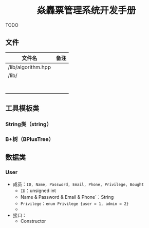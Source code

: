 # <center>焱轟票管理系统开发手册</center>

TODO



## 文件

| 文件名             | 备注 |
| ------------------ | ---- |
| /lib/algorithm.hpp |      |
| /lib/              |      |
|                    |      |
|                    |      |
|                    |      |
|                    |      |
|                    |      |
|                    |      |
|                    |      |



## 工具模板类

### String类（string）

### B+树（BPlusTree）




## 数据类

### User

-   成员：`ID, Name, Password, Email, Phone, Privilege, Bought`
    -   `ID`：unsigned int
    -   Name & Password & Email & Phone`：String
    -   `Privilege`：`enum Privilege {user = 1, admin = 2}`
    -   ​
-   接口：
    -   Constructor